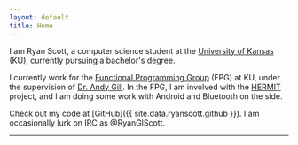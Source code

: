 ```yaml
---
layout: default
title: Home
---
```


I am Ryan Scott, a computer science student at the [University of Kansas](http://www.ku.edu/) (KU), currently pursuing a bachelor's degree.

I currently work for the [Functional Programming Group](http://www.ittc.ku.edu/csdl/fpg/index.html) (FPG) at KU, under the supervision of [Dr. Andy Gill](http://www.ittc.ku.edu/csdl/fpg/users/andygill.html). In the FPG, I am involved with the [HERMIT](http://www.ittc.ku.edu/csdl/fpg/software/hermit.html) project, and I am doing some work with Android and Bluetooth on the side.

Check out my code at [GitHub]({{ site.data.ryanscott.github }}). I am occasionally lurk on IRC as @RyanGlScott.

<hr />